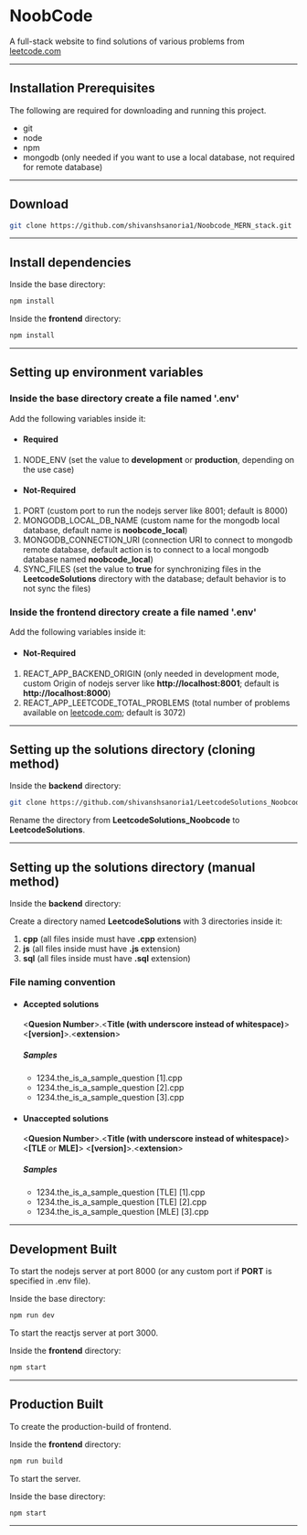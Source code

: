 # NoobCode
A full-stack website to find solutions of various problems from [leetcode.com](https://leetcode.com/problemset/ "leetcode")

---

## Installation Prerequisites
The following are required for downloading and running this project.
* git
* node
* npm
* mongodb (only needed if you want to use a local database, not required for remote database)

---

## Download
```bash
git clone https://github.com/shivanshsanoria1/Noobcode_MERN_stack.git
```

---

## Install dependencies

Inside the base directory:
```bash
npm install
```

Inside the **frontend** directory:
```bash
npm install
```

---

## Setting up environment variables

### Inside the base directory create a file named '.env'

Add the following variables inside it:
* #### Required
1. NODE_ENV (set the value to **development** or **production**, depending on the use case)
* #### Not-Required
1. PORT (custom port to run the nodejs server like 8001; default is 8000)
1. MONGODB_LOCAL_DB_NAME (custom name for the mongodb local database, default name is **noobcode_local**)
1. MONGODB_CONNECTION_URI (connection URI to connect to mongodb remote database, default action is to connect to a local mongodb database named **noobcode_local**)
1. SYNC_FILES (set the value to **true** for synchronizing files in the **LeetcodeSolutions** directory with the database; default behavior is to not sync the files)


### Inside the **frontend** directory create a file named '.env'

Add the following variables inside it:
* #### Not-Required
1. REACT_APP_BACKEND_ORIGIN (only needed in development mode, custom Origin of nodejs server like **http://localhost:8001**; default is **http://localhost:8000**)
1. REACT_APP_LEETCODE_TOTAL_PROBLEMS (total number of problems available on [leetcode.com](https://leetcode.com/problemset/ "leetcode"); default is 3072)

---
## Setting up the solutions directory (cloning method)
Inside the **backend** directory:
```bash
git clone https://github.com/shivanshsanoria1/LeetcodeSolutions_Noobcode.git
```
Rename the directory from **LeetcodeSolutions_Noobcode** to **LeetcodeSolutions**.

---
## Setting up the solutions directory (manual method)
Inside the **backend** directory:

Create a directory named **LeetcodeSolutions** with 3 directories inside it:
1. **cpp** (all files inside must have **.cpp** extension)
2. **js** (all files inside must have **.js** extension)
3. **sql** (all files inside must have **.sql** extension)

### File naming convention

* #### Accepted solutions
  <**Quesion Number**>.<**Title (with underscore instead of whitespace)**> <**[version]**>.<**extension**>
  ##### Samples 
   * 1234.the_is_a_sample_question [1].cpp
   * 1234.the_is_a_sample_question [2].cpp
   * 1234.the_is_a_sample_question [3].cpp


* #### Unaccepted solutions
  <**Quesion Number**>.<**Title (with underscore instead of whitespace)**> <**[TLE** or   **MLE]**> <**[version]**>.<**extension**>

  ##### Samples
   * 1234.the_is_a_sample_question [TLE] [1].cpp
   * 1234.the_is_a_sample_question [TLE] [2].cpp
   * 1234.the_is_a_sample_question [MLE] [3].cpp
---

## Development Built

To start the nodejs server at port 8000 (or any custom port if **PORT** is specified in .env file).

Inside the base directory:
```bash
npm run dev
```

To start the reactjs server at port 3000.

Inside the **frontend** directory:
```bash
npm start
```

---

## Production Built
To create the production-build of frontend.

Inside the **frontend** directory:
```bash
npm run build
```

To start the server.

Inside the base directory:
```bash
npm start
```

---
